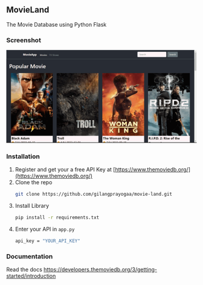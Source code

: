 <!-- GETTING STARTED -->

## MovieLand

The Movie Database using Python Flask

### Screenshot
![](results.gif)

### Installation
1. Register and get your a free API Key at [https://www.themoviedb.org/](https://www.themoviedb.org/)
2. Clone the repo
   ```sh
   git clone https://github.com/gilangprayogaa/movie-land.git
   ```
3. Install Library
   ```sh
   pip install -r requirements.txt
   ```
4. Enter your API in `app.py`
   ```sh
   api_key = "YOUR_API_KEY"
   ```
   
### Documentation
Read the docs https://developers.themoviedb.org/3/getting-started/introduction
